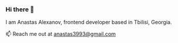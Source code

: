 ### Hi there 👋


I am Anastas Alexanov, frontend developer based in Tbilisi, Georgia.

📫 Reach me out at anastas3993@gmail.com

<!-- ![My GitHub stats](https://github-readme-stats.vercel.app/api?username=alter-eggo) -->
